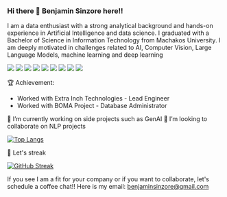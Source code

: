 ### Hi there 👋 Benjamin Sinzore here!!


I am a data enthusiast with a strong analytical background and hands-on experience in Artificial Intelligence and data science. I graduated with a Bachelor of Science in Information Technology from Machakos University. I am deeply motivated in challenges related to AI, Computer Vision, Large Language Models, machine learning and deep learning

![](https://img.shields.io/badge/Code-React-informational?style=flat&logo=react&color=61DAFB)
![](https://img.shields.io/badge/Amazon_AWS-FF9900?style=for-the-badge&logo=amazonaws&logoColor=white)
![](https://img.shields.io/badge/Python-3776AB?style=for-the-badge&logo=python&logoColor=61DAFB)
![](https://img.shields.io/badge/Node.js-43853D?style=for-the-badge&logo=node.js&logoColor=white)
![](https://img.shields.io/badge/CSS-239120?&style=for-the-badge&logo=css3&logoColor=white)
![](https://img.shields.io/badge/C%23-239120?&style=for-the-badge&logo=csharp&logoColor=white)
![](https://img.shields.io/badge/Java-F7DF1E?style=for-the-badge&logo=java&logoColor=black)
![](https://img.shields.io/badge/JavaScript-F7DF1E?style=for-the-badge&logo=javascript&logoColor=black)
![](https://img.shields.io/badge/MongoDB-4EA94B?style=for-the-badge&logo=mongodb&logoColor=white)

	

🏆 Achievement: 
- Worked with Extra Inch Technologies - Lead Engineer
- Worked with BOMA Project - Database Administrator 



🔭 I’m currently working on side projects such as GenAI
👯 I’m looking to collaborate on NLP projects

[![Top Langs](https://github-readme-stats.vercel.app/api/top-langs/?username=benjaminsinzore&layout=compact)](https://github.com/benjaminsinzore)

💪 Let's streak

[![GitHub Streak](https://streak-stats.demolab.com/?user=benjaminsinzore)](https://git.io/streak-stats)


If you see I am a fit for your company or if you want to collaborate, let's schedule a coffee chat!! 
Here is my email: benjaminsinzore@gmail.com

